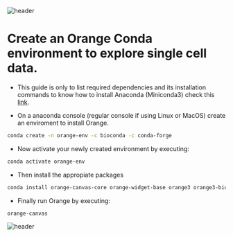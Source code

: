 
![header](/Tutoriales-IFC/assets/header.png)


# Create an Orange Conda environment to explore single cell data.

- This guide is only to list required dependencies and its installation commands to know how to install Anaconda (Miniconda3) check this [link](https://docs.conda.io/projects/miniconda/en/latest/miniconda-install.html).

- On a anaconda console (regular console if using Linux or MacOS) create an enviroment to install Orange.

```bash
conda create -n orange-env -c bioconda -c conda-forge
```
- Now activate your newly created environment by executing:


```bash
conda activate orange-env 
```
- Then install the appropiate packages

```bash
conda install orange-canvas-core orange-widget-base orange3 orange3-bioinformatics orange3-singlecell
```
- Finally run Orange by executing:


```bash
orange-canvas
```

![header](/Tutoriales-IFC/assets/header.png)

